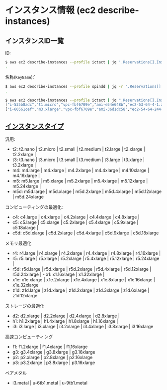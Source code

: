 # インスタンス情報 (ec2 describe-instances)

## インスタンスID一覧

ID:

~~~bash
$ aws ec2 describe-instances --profile ictact | jq '.Reservations[].Instances[].InstanceId'
.
~~~

名称(`KeyName`):`

~~~bash
$ aws ec2 describe-instances --profile spindd | jq -r ".Reservations[].Instances[] | [.KeyName, .State.Name] | @tsv"
.
~~~


~~~bash
$ aws ec2 describe-instances --profile ictact | jq ".Reservations[].Instances[]|[.InstanceId, .InstanceType, .VpcId, .ImageId, .PublicDnsName]" -c
["i-535b8adc","t1.micro","vpc-fbf6709e","ami-e54e648b","ec2-53-64-4-1.ap-northeast-1.compute.amazonaws.com"]
["i-60561cef","m3.xlarge","vpc-fbf6709e","ami-36d1dc58","ec2-54-64-244-35.ap-northeast-1.compute.amazonaws.com"]
~~~

## [インスタンスタイプ]( https://docs.aws.amazon.com/ja_jp/AWSEC2/latest/UserGuide/instance-types.html)

汎用:

- t2: t2.nano | t2.micro | t2.small | t2.medium | t2.large | t2.xlarge | t2.2xlarge |
- t3: t3.nano | t3.micro | t3.small | t3.medium | t3.large | t3.xlarge | t3.2xlarge |
- m4: m4.large | m4.xlarge | m4.2xlarge | m4.4xlarge | m4.10xlarge | m4.16xlarge |
- m5: m5.large | m5.xlarge | m5.2xlarge | m5.4xlarge | m5.12xlarge | m5.24xlarge |
- m5d: m5d.large | m5d.xlarge | m5d.2xlarge | m5d.4xlarge | m5d.12xlarge | m5d.24xlarge

コンピューティングの最適化:

- c4: c4.large | c4.xlarge | c4.2xlarge | c4.4xlarge | c4.8xlarge | 
- c5: c5.large | c5.xlarge | c5.2xlarge | c5.4xlarge | c5.9xlarge | c5.18xlarge | 
- c5d: c5d.xlarge | c5d.2xlarge | c5d.4xlarge | c5d.9xlarge | c5d.18xlarge

メモリ最適化

- r4: r4.large | r4.xlarge | r4.2xlarge | r4.4xlarge | r4.8xlarge | r4.16xlarge | 
- r5: r5.large | r5.xlarge | r5.2xlarge | r5.4xlarge | r5.12xlarge | r5.24xlarge |  
- r5d: r5d.large | r5d.xlarge | r5d.2xlarge | r5d.4xlarge | r5d.12xlarge | r5d.24xlarge | - x1: x1.16xlarge | x1.32xlarge | 
- x1e: x1e.xlarge | x1e.2xlarge | x1e.4xlarge | x1e.8xlarge | x1e.16xlarge | x1e.32xlarge 
- z1d: z1d.large | z1d.xlarge | z1d.2xlarge | z1d.3xlarge | z1d.6xlarge | z1d.12xlarge

ストレージの最適化

- d2: d2.xlarge | d2.2xlarge | d2.4xlarge | d2.8xlarge | 
- h1: h1.2xlarge | h1.4xlarge | h1.8xlarge | h1.16xlarge | 
- i3: i3.large | i3.xlarge | i3.2xlarge | i3.4xlarge | i3.8xlarge | i3.16xlarge

高速コンピューティング

- f1: f1.2xlarge | f1.4xlarge | f1.16xlarge
- g3: g3.4xlarge | g3.8xlarge | g3.16xlarge
- p2: p2.xlarge | p2.8xlarge | p2.16xlarge
- p3: p3.2xlarge | p3.8xlarge | p3.16xlarge

ベアメタル

- i3.metal | u-6tb1.metal | u-9tb1.metal